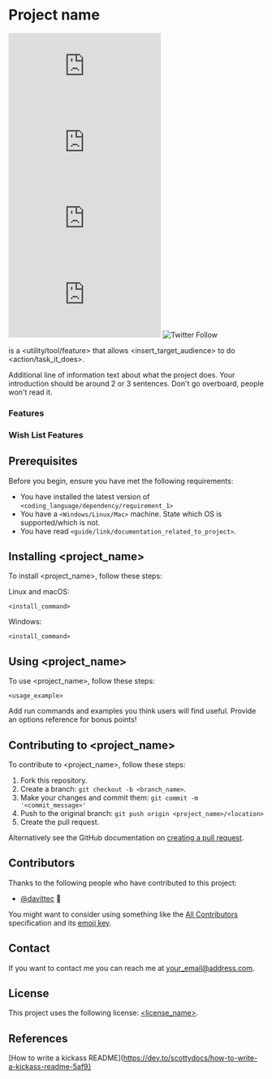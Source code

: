 # Project name

<!--- These are examples. See https://shields.io for others or to customize this set of shields. You might want to include dependencies, project status and licence info here --->
![GitHub repo size](https://img.shields.io/github/repo-size/DavitTec/README-template.md)
![GitHub contributors](https://img.shields.io/github/contributors/DavitTec/README-template.md)
![GitHub stars](https://img.shields.io/github/stars/DavitTec/README-template.md?style=social)
![GitHub forks](https://img.shields.io/github/forks/DavitTec/README-template.md?style=social)
![Twitter Follow](https://img.shields.io/twitter/follow/_davit?style=social)

<ProjectName> is a <utility/tool/feature> that allows <insert_target_audience> to do <action/task_it_does>.

Additional line of information text about what the project does. Your introduction should be around 2 or 3 sentences. Don't go overboard, people won't read it.
### Features
  
### Wish List Features
  
## Prerequisites

Before you begin, ensure you have met the following requirements:
<!--- These are just example requirements. Add, duplicate or remove as required --->
* You have installed the latest version of `<coding_language/dependency/requirement_1>`
* You have a `<Windows/Linux/Mac>` machine. State which OS is supported/which is not.
* You have read `<guide/link/documentation_related_to_project>`.

## Installing <project_name>

To install <project_name>, follow these steps:

Linux and macOS:
```
<install_command>
```

Windows:
```
<install_command>
```
## Using <project_name>

To use <project_name>, follow these steps:

```
<usage_example>
```

Add run commands and examples you think users will find useful. Provide an options reference for bonus points!

## Contributing to <project_name>
<!--- If your README is long or you have some specific process or steps you want contributors to follow, consider creating a separate CONTRIBUTING.md file--->
To contribute to <project_name>, follow these steps:

1. Fork this repository.
2. Create a branch: `git checkout -b <branch_name>`.
3. Make your changes and commit them: `git commit -m '<commit_message>'`
4. Push to the original branch: `git push origin <project_name>/<location>`
5. Create the pull request.

Alternatively see the GitHub documentation on [creating a pull request](https://help.github.com/en/github/collaborating-with-issues-and-pull-requests/creating-a-pull-request).

## Contributors

Thanks to the following people who have contributed to this project:

* [@davittec](https://github.com/davittec) 📖

You might want to consider using something like the [All Contributors](https://github.com/all-contributors/all-contributors) specification and its [emoji key](https://allcontributors.org/docs/en/emoji-key).

## Contact

If you want to contact me you can reach me at <your_email@address.com>.

## License
<!--- If you're not sure which open license to use see https://choosealicense.com/--->

This project uses the following license: [<license_name>](<link>).

  
##  References
[How to write a kickass README](https://dev.to/scottydocs/how-to-write-a-kickass-readme-5af9}
  
  

